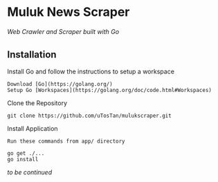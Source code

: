 # Muluk News Scraper
###### Web Crawler and Scraper built with Go

## Installation


Install Go and follow the instructions to setup a workspace
```
Download [Go](https://golang.org/)
Setup Go [Workspaces](https://golang.org/doc/code.html#Workspaces)
```

Clone the Repository
```
git clone https://github.com/uTosTan/mulukscraper.git
```

Install Application
```
Run these commands from app/ directory

go get ./... 
go install 
```

*to be continued*